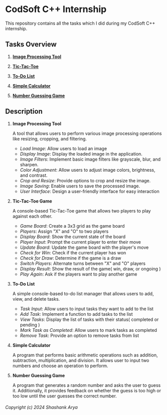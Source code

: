 # CodSoft C++ Internship

This repository contains all the tasks which I did during my CodSoft C++ internship.

## Tasks Overview

1) [**Image Processing Tool**](https://github.com/shashankarya9999/CodSoft-Cpp-Internship/blob/main/01_image_processing_tool.cpp)

2) [**Tic-Tac-Toe**](https://github.com/shashankarya9999/CodSoft-Cpp-Internship/blob/main/02_tic_tac_toe.cpp)

3) [**To-Do List**](https://github.com/shashankarya9999/CodSoft-Cpp-Internship/blob/main/03_to_do_list.cpp)

4) [**Simple Calculator**](https://github.com/shashankarya9999/CodSoft-Cpp-Internship/blob/main/04_simple_calculator.cpp)

5) [**Number Guessing Game**](https://github.com/shashankarya9999/CodSoft-Cpp-Internship/blob/main/05_number_guessing_game.cpp)

## Description

1) **Image Processing Tool**

    A tool that allows users to perform various image processing operations like resizing, cropping, and filtering.
  
      - *Load Image*: Allow users to load an image
      - *Display Image*: Display the loaded image in the application.
      - *Image Filters*: Implement basic image filters like grayscale, blur, and sharpen.
      - *Color Adjustment*: Allow users to adjust image colors, brightness, and contrast.
      - *Crop and Resize*: Provide options to crop and resize the image.
      - *Image Saving*: Enable users to save the processed image.
      - *User Interface*: Design a user-friendly interface for easy interaction

2) **Tic-Tac-Toe Game**

    A console-based Tic-Tac-Toe game that allows two players to play against each other.

      - *Game Board*: Create a 3x3 grid as the game board
      - *Players*: Assign "X" and "O" to two players
      - *Display Board*: Show the current state of the board
      - *Player Input*: Prompt the current player to enter their move
      - *Update Board*: Update the game board with the player's move
      - *Check for Win*: Check if the current player has won
      - *Check for Draw*: Determine if the game is a draw
      - *Switch Players*: Alternate turns between "X" and "O" players
      - *Display Result*: Show the result of the game( win, draw, or ongoing )
      - *Play Again*: Ask if the players want to play another game

3) **To-Do List**

    A simple console-based to-do list manager that allows users to add, view, and delete tasks.
  
      - *Task Input*: Allow users to input tasks they want to add to the list
      - *Add Task*: Implement a function to add tasks to the list
      - *View Tasks*: Display the list of tasks with their status( completed or pending )
      - *Mark Task as Completed*: Allow users to mark tasks as completed
      - *Remove Task*: Provide an option to remove tasks from list
     
4) **Simple Calculator**

   A program that performs basic arithmetic operations such as addition, subtraction, multiplication, and division. It allows user to input two numbers and choose an operation to perform.

5) **Number Guessing Game**

    A program that generates a random number and asks the user to guess it. Additionally, it provides feedback on whether the guess is too high or too low until the user guesses the correct number.
  
###### Copyright (c) 2024 Shashank Arya
